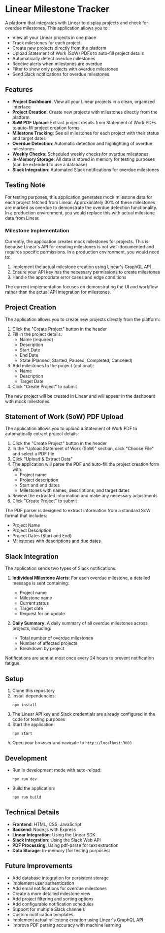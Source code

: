 # Linear Milestone Tracker

A platform that integrates with Linear to display projects and check for overdue milestones. This application allows you to:

- View all your Linear projects in one place
- Track milestones for each project
- Create new projects directly from the platform
- Upload Statement of Work (SoW) PDFs to auto-fill project details
- Automatically detect overdue milestones
- Receive alerts when milestones are overdue
- Filter to show only projects with overdue milestones
- Send Slack notifications for overdue milestones

## Features

- **Project Dashboard**: View all your Linear projects in a clean, organized interface
- **Project Creation**: Create new projects with milestones directly from the platform
- **SoW PDF Upload**: Extract project details from Statement of Work PDFs to auto-fill project creation forms
- **Milestone Tracking**: See all milestones for each project with their status and target dates
- **Overdue Detection**: Automatic detection and highlighting of overdue milestones
- **Weekly Checks**: Scheduled weekly checks for overdue milestones
- **In-Memory Storage**: All data is stored in memory for testing purposes (can be extended to use a database)
- **Slack Integration**: Automated Slack notifications for overdue milestones

## Testing Note

For testing purposes, this application generates mock milestone data for each project fetched from Linear. Approximately 30% of these milestones are marked as overdue to demonstrate the overdue detection functionality. In a production environment, you would replace this with actual milestone data from Linear.

### Milestone Implementation

Currently, the application creates mock milestones for projects. This is because Linear's API for creating milestones is not well-documented and requires specific permissions. In a production environment, you would need to:

1. Implement the actual milestone creation using Linear's GraphQL API
2. Ensure your API key has the necessary permissions to create milestones
3. Handle the appropriate error cases and edge conditions

The current implementation focuses on demonstrating the UI and workflow rather than the actual API integration for milestones.

## Project Creation

The application allows you to create new projects directly from the platform:

1. Click the "Create Project" button in the header
2. Fill in the project details:
   - Name (required)
   - Description
   - Start Date
   - End Date
   - State (Planned, Started, Paused, Completed, Canceled)
3. Add milestones to the project (optional):
   - Name
   - Description
   - Target Date
4. Click "Create Project" to submit

The new project will be created in Linear and will appear in the dashboard with mock milestones.

## Statement of Work (SoW) PDF Upload

The application allows you to upload a Statement of Work PDF to automatically extract project details:

1. Click the "Create Project" button in the header
2. In the "Upload Statement of Work (SoW)" section, click "Choose File" and select a PDF file
3. Click "Upload & Extract Data"
4. The application will parse the PDF and auto-fill the project creation form with:
   - Project name
   - Project description
   - Start and end dates
   - Milestones with names, descriptions, and target dates
5. Review the extracted information and make any necessary adjustments
6. Click "Create Project" to submit

The PDF parser is designed to extract information from a standard SoW format that includes:
- Project Name
- Project Description
- Project Dates (Start and End)
- Milestones with descriptions and due dates

## Slack Integration

The application sends two types of Slack notifications:

1. **Individual Milestone Alerts**: For each overdue milestone, a detailed message is sent containing:
   - Project name
   - Milestone name
   - Current status
   - Target date
   - Request for an update

2. **Daily Summary**: A daily summary of all overdue milestones across projects, including:
   - Total number of overdue milestones
   - Number of affected projects
   - Breakdown by project

Notifications are sent at most once every 24 hours to prevent notification fatigue.

## Setup

1. Clone this repository
2. Install dependencies:
   ```
   npm install
   ```
3. The Linear API key and Slack credentials are already configured in the code for testing purposes
4. Start the application:
   ```
   npm start
   ```
5. Open your browser and navigate to `http://localhost:3000`

## Development

- Run in development mode with auto-reload:
  ```
  npm run dev
  ```
- Build the application:
  ```
  npm run build
  ```

## Technical Details

- **Frontend**: HTML, CSS, JavaScript
- **Backend**: Node.js with Express
- **Linear Integration**: Using the Linear SDK
- **Slack Integration**: Using the Slack Web API
- **PDF Processing**: Using pdf-parse for text extraction
- **Data Storage**: In-memory (for testing purposes)

## Future Improvements

- Add database integration for persistent storage
- Implement user authentication
- Add email notifications for overdue milestones
- Create a more detailed milestone view
- Add project filtering and sorting options
- Add configurable notification schedules
- Support for multiple Slack channels
- Custom notification templates
- Implement actual milestone creation using Linear's GraphQL API
- Improve PDF parsing accuracy with machine learning 